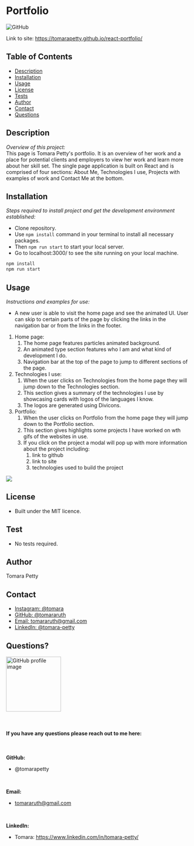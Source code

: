 # Portfolio
![GitHub](https://img.shields.io/badge/license-MIT-green)

Link to site: https://tomarapetty.github.io/react-portfolio/

## Table of Contents
* [Description](#description)
* [Installation](#installation)
* [Usage](#usage)
* [License](#license)
* [Tests](#tests)
* [Author](#author)
* [Contact](#contact)
* [Questions](#questions)


## Description 
*Overview of this project:* <br>
This page is Tomara Petty's portfolio. It is an overview of her work and a place for potential clients and employers to view her work and learn more about her skill set. The single page application is built on React and is comprised of four sections: About Me, Technologies I use, Projects with examples of work and Contact Me at the bottom. 

## Installation
*Steps required to install project and get the development environment established:*
* Clone repository. 
* Use `npm install` command in your terminal to install all necessary packages. 
* Then `npm run start` to start your local server.
* Go to localhost:3000/ to see the site running on your local machine. 

```bash
npm install
npm run start
```

## Usage
*Instructions and examples for use:* 
* A new user is able to visit the home page and see the animated UI. User can skip to certain parts of the page by clicking the links in the navigation bar or from the links in the footer. 
1. Home page:
    1. The home page features particles animated background. 
    2. An animated type section features who I am and what kind of development I do.   
    3. Navigation bar at the top of the page to jump to different sections of the page.   
2. Technologies I use:
    1. When the user clicks on Technologies from the home page they will jump down to the Technologies section. 
    2. This section gives a summary of the technologies I use by showcasing cards with logos of the languages I know.
    3. The logos are generated using Divicons. 
3. Portfolio:
    1. When the user clicks on Portfolio from the home page they will jump down to the Portfolio section. 
    2. This section gives highlights some projects I have worked on wth gifs of the websites in use. 
    3. If you click on the project a modal will pop up with more information about the project including:
        1. link to github
        2. link to site
        3. technologies used to build the project

<img src="DarkHorse.gif">

## License 
* Built under the MIT licence.

## Test
* No tests required. 

## Author
Tomara Petty 

## Contact 
<ul>
    <li><a href="https://www.instagram.com/tomara/">Instagram: @tomara</a></li>
    <li><a href="https://github.com/tomararuth">GitHub: @tomararuth</a></li>
    <li><a href="mailto:tomararuth@gmail.com">Email: tomararuth@gmail.com</a></li>
    <li><a href="https://www.linkedin.com/in/tomara-petty/">LinkedIn: @tomara-petty</a></li>
</ul>

## Questions?
<p float="left">
<img src="https://avatars0.githubusercontent.com/u/65513543?s=460&u=20bf726727263d5c2cb42b357ae261aff2a38e6e&v=4" alt="GitHub profile image" width="150">
</p>
<br>

#### If you have any questions please reach out to me here:
<br>

**GitHub:**   
* @tomarapetty
 <br>

**Email:** 
* tomararuth@gmail.com 
 <br>

**LinkedIn:** 
* Tomara: https://www.linkedin.com/in/tomara-petty/ 





